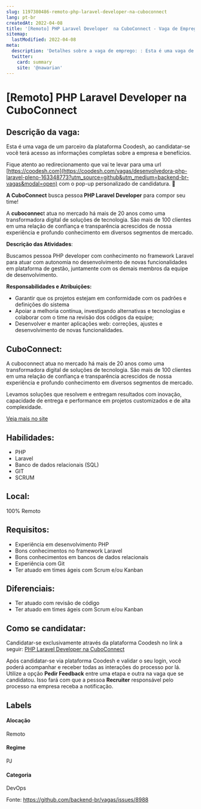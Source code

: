 ```yaml
---
slug: 1197380486-remoto-php-laravel-developer-na-cuboconnect
lang: pt-br
createdAt: 2022-04-08
title: '[Remoto] PHP Laravel Developer  na CuboConnect - Vaga de Emprego'
sitemap:
  lastModified: 2022-04-08
meta:
  description: 'Detalhes sobre a vaga de emprego: : Esta é uma vaga de um parceiro da plataforma Coodesh, ao candidatar-se você terá acesso as informações completas sobre a empresa e benefícios.  Fique atento ao redirecionamento que vai te levar para uma url [https://coodesh.com](https://coodesh.com/vagas/desenvolvedora-php-laravel-pleno-163348773?utm_source=github&utm_medium=backend-br-vagas&modal=open) com o pop-up personalizado de candidatura. 👋 <p><strong>A CuboConnect</strong> busca pessoa<strong> PHP Laravel Developer</strong> para compor seu time!</p> <p>A <strong>cuboconnec</strong>t atua no mercado há mais de 20 anos como uma transformadora digital de soluções de tecnologia. São mais de 100 clientes em uma relação de confiança e transparência acrescidos de nossa experiência e profundo conhecimento em diversos segmentos de mercado.</p> <p><strong>Descrição das Atividades</strong>:</p> <p>Buscamos pessoa PHP developer com conhecimento no framework Laravel para atuar com autonomia no desenvolvimento de novas funcionalidades em plataforma de gestão, juntamente com os demais membros da equipe de desenvolvimento.</p> <p><strong>Responsabilidades e Atribuições:</strong></p> <ul> <li>Garantir que os projetos estejam em conformidade com os padrões e definições do sistema</li> <li>Apoiar a melhoria contínua, investigando alternativas e tecnologias e colaborar com o time na revisão dos códigos da equipe;</li> <li>Desenvolver e manter aplicações web: correções, ajustes e desenvolvimento de novas funcionalidades.</li> </ul> <p></p> <p></p>'
  twitter:
    card: summary
    site: '@nawarian'
---
```


# [Remoto] PHP Laravel Developer  na CuboConnect

## Descrição da vaga: 
Esta é uma vaga de um parceiro da plataforma Coodesh, ao candidatar-se você terá acesso as informações completas sobre a empresa e benefícios.


Fique atento ao redirecionamento que vai te levar para uma url [https://coodesh.com](https://coodesh.com/vagas/desenvolvedora-php-laravel-pleno-163348773?utm_source=github&utm_medium=backend-br-vagas&modal=open) com o pop-up personalizado de candidatura. 👋
<p><strong>A CuboConnect</strong> busca pessoa<strong> PHP Laravel Developer</strong> para compor seu time!</p>
<p>A <strong>cuboconnec</strong>t atua no mercado há mais de 20 anos como uma transformadora digital de soluções de tecnologia. São mais de 100 clientes em uma relação de confiança e transparência acrescidos de nossa experiência e profundo conhecimento em diversos segmentos de mercado.</p>
<p><strong>Descrição das Atividades</strong>:</p>
<p>Buscamos pessoa PHP developer com conhecimento no framework Laravel para atuar com autonomia no desenvolvimento de novas funcionalidades em plataforma de gestão, juntamente com os demais membros da equipe de desenvolvimento.</p>
<p><strong>Responsabilidades e Atribuições:</strong></p>
<ul>
<li>Garantir que os projetos estejam em conformidade com os padrões e definições do sistema</li>
<li>Apoiar a melhoria contínua, investigando alternativas e tecnologias e colaborar com o time na revisão dos códigos da equipe;</li>
<li>Desenvolver e manter aplicações web: correções, ajustes e  desenvolvimento de novas funcionalidades.</li>
</ul>
<p></p>
<p></p>

## CuboConnect: 
 <p>A cuboconnect atua no mercado há mais de 20 anos como uma transformadora digital de soluções de tecnologia. São mais de 100 clientes em uma relação de confiança e transparência acrescidos de nossa experiência e profundo conhecimento em diversos segmentos de mercado.</p>
<p>Levamos soluções que resolvem e entregam resultados com inovação, capacidade de entrega e performance em projetos customizados e de alta complexidade.</p><a href='https://coodesh.com/empresas/cuboconnect'>Veja mais no site</a>

 ## Habilidades: 
 - PHP 
- Laravel 
- Banco de dados relacionais (SQL) 
- GIT 
- SCRUM
## Local: 
 100% Remoto
## Requisitos: 
 - Experiência em desenvolvimento PHP 
- Bons conhecimentos no framework Laravel 
- Bons conhecimentos em bancos de dados relacionais 
- Experiência com Git 
- Ter atuado em times ágeis com Scrum e/ou Kanban
## Diferenciais: 
 - Ter atuado com revisão de código 
- Ter atuado em times ágeis com Scrum e/ou Kanban

## Como se candidatar:
Candidatar-se exclusivamente através da plataforma Coodesh no link a seguir: [PHP Laravel Developer  na CuboConnect](https://coodesh.com/vagas/desenvolvedora-php-laravel-pleno-163348773?utm_source=github&utm_medium=backend-br-vagas&modal=open)


Após candidatar-se via plataforma Coodesh e validar o seu login, você poderá acompanhar e receber todas as interações do processo por lá. Utilize a opção **Pedir Feedback** entre uma etapa e outra na vaga que se candidatou. Isso fará com que a pessoa **Recruiter** responsável pelo processo na empresa receba a notificação.
## Labels
#### Alocação
Remoto
#### Regime
PJ
#### Categoria
DevOps

Fonte: https://github.com/backend-br/vagas/issues/8988